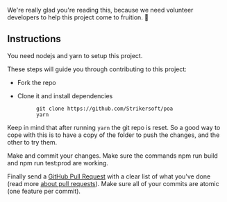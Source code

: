 We're really glad you're reading this, because we need volunteer developers to help this project
come to fruition. 👏

## Instructions

You need nodejs and yarn to setup this project.

These steps will guide you through contributing to this project:

- Fork the repo
- Clone it and install dependencies

      		git clone https://github.com/Strikersoft/poa
      		yarn

Keep in mind that after running `yarn` the git repo is reset. So a good way to cope with this
is to have a copy of the folder to push the changes, and the other to try them.

Make and commit your changes. Make sure the commands npm run build and npm run test:prod are
working.

Finally send a [GitHub Pull Request](https://github.com/Strikersoft/poa/compare?expand=1) with a
clear list of what you've done (read more
[about pull requests](https://help.github.com/articles/about-pull-requests/)). Make sure all of your
commits are atomic (one feature per commit).
